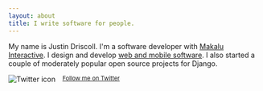 ```yaml
---
layout: about
title: I write software for people.
---
```


My name is Justin Driscoll. I'm a software developer with [Makalu Interactive](http://makaluinc.com). I design and develop [web and mobile software](http://github.com/jdriscoll). I also started a couple of moderately popular open source projects for Django.

<p>
	<img style="float:left;margin-right:1em;" src="https://si0.twimg.com/images/dev/cms/intents/bird/bird_black/bird_32_black.png" alt="Twitter icon" />
	<small><a href="http://twitter.com/jdriscoll">Follow me on Twitter</a></small>
</p>
